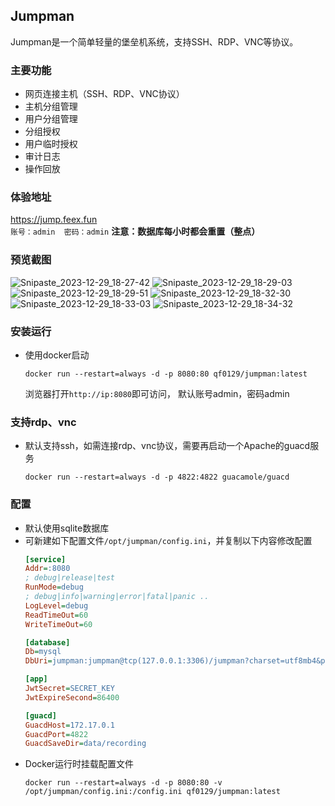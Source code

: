 ## Jumpman
Jumpman是一个简单轻量的堡垒机系统，支持SSH、RDP、VNC等协议。


### 主要功能
- 网页连接主机（SSH、RDP、VNC协议）
- 主机分组管理
- 用户分组管理
- 分组授权
- 用户临时授权
- 审计日志
- 操作回放

### 体验地址
https://jump.feex.fun   
`账号：admin  密码：admin`
**注意：数据库每小时都会重置（整点）**

### 预览截图
![Snipaste_2023-12-29_18-27-42](https://github.com/qf0129/jumpman/assets/17614422/a98a31e2-aeb9-4e00-8600-9f44b8b16343)
![Snipaste_2023-12-29_18-29-03](https://github.com/qf0129/jumpman/assets/17614422/471f6806-7dc6-4593-a095-31529201dfff)
![Snipaste_2023-12-29_18-29-51](https://github.com/qf0129/jumpman/assets/17614422/37ac1523-6160-4dc8-9dd5-60046af742f3)
![Snipaste_2023-12-29_18-32-30](https://github.com/qf0129/jumpman/assets/17614422/f51c2327-072d-4d66-9a1f-3c754f4708fc)
![Snipaste_2023-12-29_18-33-03](https://github.com/qf0129/jumpman/assets/17614422/6ac41279-63c1-48d2-b189-ae98a933fbac)
![Snipaste_2023-12-29_18-34-32](https://github.com/qf0129/jumpman/assets/17614422/801fd9d2-5a55-480b-ac01-77fc4f46d44d)


### 安装运行
- 使用docker启动
  ```
  docker run --restart=always -d -p 8080:80 qf0129/jumpman:latest  
  ```  
  浏览器打开`http://ip:8080`即可访问， 默认账号admin，密码admin
  
### 支持rdp、vnc
- 默认支持ssh，如需连接rdp、vnc协议，需要再启动一个Apache的guacd服务
  ```
  docker run --restart=always -d -p 4822:4822 guacamole/guacd
  ```
### 配置
- 默认使用sqlite数据库
- 可新建如下配置文件`/opt/jumpman/config.ini`，并复制以下内容修改配置
  ```ini
  [service]
  Addr=:8080
  ; debug|release|test
  RunMode=debug  
  ; debug|info|warning|error|fatal|panic ..
  LogLevel=debug
  ReadTimeOut=60
  WriteTimeOut=60

  [database]
  Db=mysql
  DbUri=jumpman:jumpman@tcp(127.0.0.1:3306)/jumpman?charset=utf8mb4&parseTime=True&loc=Local

  [app]
  JwtSecret=SECRET_KEY
  JwtExpireSecond=86400

  [guacd]
  GuacdHost=172.17.0.1
  GuacdPort=4822
  GuacdSaveDir=data/recording
  ```
- Docker运行时挂载配置文件
  ```
  docker run --restart=always -d -p 8080:80 -v /opt/jumpman/config.ini:/config.ini qf0129/jumpman:latest
  ```
